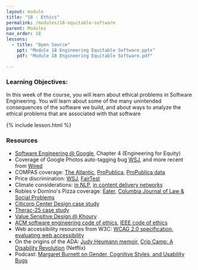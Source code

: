 ```yaml
---
layout: module
title: "18 - Ethics"
permalink: /modules/18-equitable-software
parent: Modules
nav_order: 18
lessons: 
  - title: "Open Source"
    ppt: "Module 18 Engineering Equitable Software.pptx"
    pdf: "Module 18 Engineering Equitable Software.pdf"

---
```

### Learning Objectives:
In this week of the course, you will learn about ethical problems in Software Engineering. You will learn about some of the many unintended consequences of the software we build, and about ways to analyze the ethical problems that are associated with that software

{% include lesson.html %}

### Resources
* [Software Engineering @ Google](https://learning.oreilly.com/library/view/software-engineering-at/9781492082781/), Chapter 4 (Engineering for Equity)
* Coverage of Google Photos auto-tagging bug [WSJ](https://www.wsj.com/articles/BL-DGB-42522), and more recent from [Wired](https://www.wired.com/story/when-it-comes-to-gorillas-google-photos-remains-blind/)
* COMPAS coverage: [The Atlantic](https://www.theatlantic.com/technology/archive/2018/01/equivant-compas-algorithm/550646/), [ProPublica](https://www.propublica.org/article/machine-bias-risk-assessments-in-criminal-sentencing), [ProPublica data](https://www.propublica.org/article/how-we-analyzed-the-compas-recidivism-algorithm)
* Price discrimination: [WSJ](https://www.wsj.com/articles/SB10001424127887323777204578189391813881534), [FairTest](https://arxiv.org/abs/1510.02377)
* Climate considerations: [in NLP](https://arxiv.org/abs/1906.02243), [in content delivery networks](https://www.sciencedirect.com/science/article/abs/pii/S2210537916301196)
* Robles v Domino's Pizza coverage: [Eater](https://www.eater.com/2019/7/25/8930669/dominos-supreme-court-website-accessible-blind-users), [Columbia Journal of Law & Social Problems](http://jlsp.law.columbia.edu/2020/02/13/inaccessible-pizza-delivery-and-the-future-of-the-ada/)
* [Citicorp Center Design case study](https://www.theaiatrust.com/whitepapers/ethics/study.php)
* [Therac-25 case study](https://ethicsunwrapped.utexas.edu/case-study/therac-25)
* [Value Sensitive Design @ Khoury](https://vsd.ccs.neu.edu)
* [ACM software engineering code of ethics](https://ethics.acm.org/code-of-ethics/software-engineering-code/), [IEEE code of ethics](https://www.computer.org/education/code-of-ethics)
* Web accessibility resources from W3C: [WCAG 2.0 specification](https://www.w3.org/TR/WCAG20/), [evaluating web accessibility](https://www.w3.org/WAI/test-evaluate/)
* On the origins of the ADA: [Judy Heumann memoir](https://www.penguinrandomhouse.com/books/621090/being-heumann-by-judith-heumann/), [Crip Camp: A Disability Revolution](https://www.netflix.com/title/81001496) (Netflix)
* Podcast: [Margaret Burnett on Gender, Cognitive Styles, and Usability Bugs](https://www.se-radio.net/2019/09/episode-380-margaret-burnett-on-gender-cognitive-styles-usability-bugs/)

